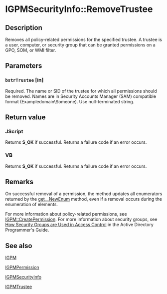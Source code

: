 # IGPMSecurityInfo::RemoveTrustee

## Description

Removes all policy-related permissions for the specified trustee. A trustee is a user, computer, or security group that can be granted permissions on a GPO, SOM, or WMI filter.

## Parameters

### `bstrTrustee` [in]

Required. The name or SID of the trustee for which all permissions should be removed. Names are in Security Accounts Manager (SAM) compatible format (Exampledomain\Someone). Use null-terminated string.

## Return value

### JScript

Returns **S_OK** if successful. Returns a failure code if an error occurs.

### VB

Returns **S_OK** if successful. Returns a failure code if an error occurs.

## Remarks

On successful removal of a permission, the method updates all enumerators returned by the
[get__NewEnum](https://learn.microsoft.com/previous-versions/windows/desktop/api/gpmgmt/nf-gpmgmt-igpmsecurityinfo-get__newenum) method, even if a removal occurs during the enumeration of elements.

For more information about policy-related permissions, see
[IGPM::CreatePermission](https://learn.microsoft.com/previous-versions/windows/desktop/api/gpmgmt/nf-gpmgmt-igpm-createpermission). For more information about security groups, see
[How Security Groups are Used in Access Control](https://learn.microsoft.com/windows/desktop/AD/how-security-groups-are-used-in-access-control) in the Active Directory Programmer's Guide.

## See also

[IGPM](https://learn.microsoft.com/previous-versions/windows/desktop/api/gpmgmt/nn-gpmgmt-igpm)

[IGPMPermission](https://learn.microsoft.com/previous-versions/windows/desktop/api/gpmgmt/nn-gpmgmt-igpmpermission)

[IGPMSecurityInfo](https://learn.microsoft.com/previous-versions/windows/desktop/api/gpmgmt/nn-gpmgmt-igpmsecurityinfo)

[IGPMTrustee](https://learn.microsoft.com/previous-versions/windows/desktop/api/gpmgmt/nn-gpmgmt-igpmtrustee)